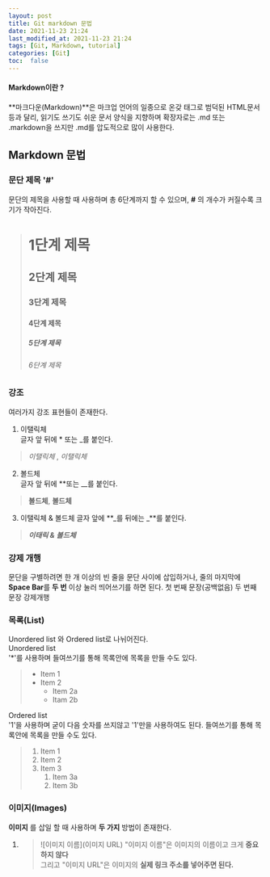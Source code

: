 ```yaml
---
layout: post
title: Git markdown 문법
date: 2021-11-23 21:24
last_modified_at: 2021-11-23 21:24
tags: [Git, Markdown, tutorial]
categories: [Git]
toc:  false
---
```


<h4>Markdown이란 ?</h4>

**마크다운(Markdown)**은 마크업 언어의 일종으로 온갖 태그로 범덕된 HTML문서 등과 달리, 읽기도 쓰기도 쉬운 문서 양식을 지향하며 확장자로는 .md 또는 .markdown을 쓰지만 .md를 압도적으로 많이 사용한다.

<h2> Markdown 문법</h2>

### 문단 제목 '#'
문단의 제목을 사용할 때 사용하며 총 6단계까지 할 수 있으며, **#** 의 개수가 커질수록 크기가 작아진다.  
># 1단계 제목
>## 2단계 제목
>### 3단계 제목
>#### 4단계 제목
>##### 5단계 제목
>###### 6단계 제목  

  
### 강조
여러가지 강조 표현들이 존재한다.
1. 이탤릭체  
글자 앞 뒤에 * 또는 _를 붙인다. 
>*이탤릭체* , _이탤릭체_
2. 볼드체  
글자 앞 뒤에 **또는 __를 붙인다.
> **볼드체**, __볼드체__ 
3. 이탤릭체 & 볼드체
글자 앞에 **_를 뒤에는 
_**를 붙인다.
> **_이태릭 & 볼드체_**



### 강제 개행
문단을 구별하려면 한 개 이상의 빈 줄을 문단 사이에 삽입하거나, 줄의 마지막에 **Space Bar**를 **두 번** 이상 눌러 띄어쓰기를 하면 된다.
첫 번째 문장(공백없음)
두 번째 문장  강제개행

### 목록(List)
Unordered list 와 Ordered list로 나뉘어진다.  
Unordered list  
'*'를 사용하며 들여쓰기를 통해 목록안에 목록을 만들 수도 있다.
>* Item 1
>* Item 2
>    * Item 2a
>    * Itam 2b  


Ordered list  
'1'을 사용하며 굳이 다음 숫자를 쓰지않고 '1'만을 사용하여도 된다.   들여쓰기를 통해 목록안에 목록을 만들 수도 있다. 
>1. Item 1
>1. Item 2
>1. Item 3
>    1. Item 3a
>    1. Item 3b


### 이미지(Images)
__이미지__ 를 삽일 할 때 사용하며 __두 가지__ 방법이 존재한다.
1. > ![이미지 이름](이미지 URL)
"이미지 이름"은 이미지의 이름이고 크게 __중요하지 않다__  
그리고 "이미지 URL"은 이미지의 __실제 링크 주소를 넣어주면 된다.__





